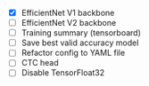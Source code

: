 - [X] EfficientNet V1 backbone
- [ ] EfficientNet V2 backbone
- [ ] Training summary (tensorboard)
- [ ] Save best valid accuracy model
- [ ] Refactor config to YAML file
- [ ] CTC head
- [ ] Disable TensorFloat32
